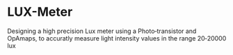 # LUX-Meter

Designing a high precision Lux meter using a Photo‑transistor and OpAmaps, to accuratly measure light intensity values in the range 20‑20000 lux
